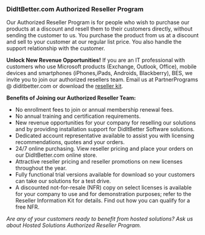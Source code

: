 ### DidItBetter.com Authorized Reseller Program

Our Authorized Reseller Program is for people who wish to purchase our
products at a discount and resell them to their customers directly,
without sending the customer to us.  You purchase the product from us at
a discount and sell to your customer at our regular list price.  You
also handle the support relationship with the customer.

**Unlock New Revenue Opportunities!** If you are an IT professional with
customers who use Microsoft products (Exchange, Outlook, Office), mobile
devices and smartphones (iPhones,iPads, Androids, Blackberry), BES, we
invite you to join our authorized resellers team. Email us at
PartnerPrograms @ diditbetter.com or download the [reseller kit].

**Benefits of Joining our Authorized Reseller Team:**

* No enrollment fees to join or annual membership renewal fees.
* No annual training and certification requirements.
* New revenue opportunities for your company for reselling our solutions
  and by providing installation support for DidItBetter Software
  solutions.
* Dedicated account representative available to assist you with
  licensing recommendations, quotes and your orders.
* 24/7 online purchasing. View reseller pricing and place your orders on
  our DidItBetter.com online store.
* Attractive reseller pricing and reseller promotions on new licenses
  throughout the year.
* Fully functional trial versions available for download so your
  customers can take our solutions for a test drive.
* A discounted not-for-resale (NFR) copy on select licenses is available
  for your company to use and for demonstration purposes; refer to the
  Reseller Information Kit for details. Find out how you can qualify for
  a free NFR.

*Are any of your customers ready to benefit from hosted solutions? Ask
us about Hosted Solutions Authorized Reseller Program.*

[reseller kit]: /DidItBetterAuthorizedResellerProgram.pdf 

